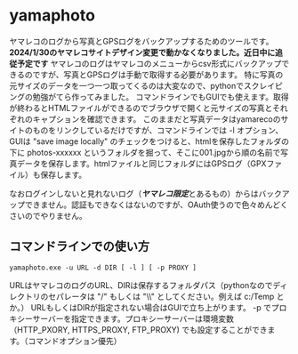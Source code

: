 # yamaphoto
ヤマレコのログから写真とGPSログをバックアップするためのツールです。
**2024/1/30のヤマレコサイトデザイン変更で動かなくなりました。近日中に追従予定です**
ヤマレコのログはヤマレコのメニューからcsv形式にバックアップできるのですが、写真とGPSログは手動で取得する必要があります。
特に写真の元サイズのデータを一つ一つ取ってくるのは大変なので、pythonでスクレイピングの勉強がてら作ってみました。
コマンドラインでもGUIでも使えます。取得が終わるとHTMLファイルができるのでブラウザで開くと元サイズの写真とそれぞれのキャプションを確認できます。
このままだと写真データはyamarecoのサイトのものをリンクしているだけですが、コマンドラインでは -l オプション、GUIは "save image locally" のチェックをつけると、htmlを保存したフォルダの下に photos-xxxxxx というフォルダを掘って、そこに001.jpgから順の名前で写真データを保存します。htmlファイルと同じフォルダにはGPSログ（GPXファイル）も保存します。

なおログインしないと見れないログ（***ヤマレコ限定***とあるもの）からはバックアップできません。認証もできなくはないのですが、OAuth使うので色々めんどくさいのでやりません。

## コマンドラインでの使い方

    yamaphoto.exe -u URL -d DIR [ -l ] [ -p PROXY ]

URLはヤマレコのログのURL、DIRは保存するフォルダパス（pythonなのでディレクトリのセパレータは "/" もしくは "\\\\" としてください。例えば c:/Temp とか。）
URLもしくはDIRが指定されない場合はGUIで立ち上がります。
-p でプロキシーサーバーを指定できます。プロキシーサーバーは環境変数（HTTP_PXORY, HTTPS_PROXY, FTP_PROXY) でも設定することができます。（コマンドオプション優先）
